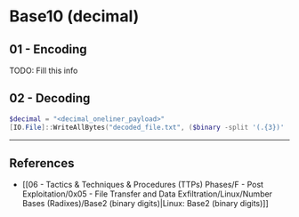# Base10 (decimal)

## 01 - Encoding

TODO: Fill this info

## 02 - Decoding

```powershell
$decimal = "<decimal_oneliner_payload>"
[IO.File]::WriteAllBytes("decoded_file.txt", ($binary -split '(.{3})' | Where-Object { $_ -ne '' } | ForEach-Object { [Convert]::ToByte($_, 10) }))
```

---
## References

- [[06 - Tactics & Techniques & Procedures (TTPs) Phases/F - Post Exploitation/0x05 - File Transfer and Data Exfiltration/Linux/Number Bases (Radixes)/Base2 (binary digits)|Linux: Base2 (binary digits)]]